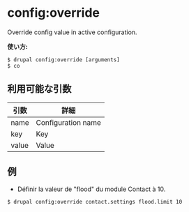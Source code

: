 # config:override
Override config value in active configuration.

**使い方:**
```
$ drupal config:override [arguments]
$ co  
```

## 利用可能な引数
引数 | 詳細
---------|-------------
name | Configuration name
key | Key
value | Value

## 例
* Définir la valeur de "flood" du module Contact à 10.
```
$ drupal config:override contact.settings flood.limit 10
```
